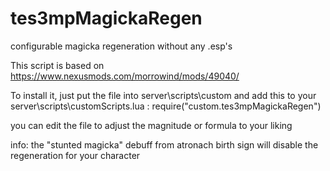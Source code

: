 # tes3mpMagickaRegen
configurable magicka regeneration without any .esp's

This script is based on https://www.nexusmods.com/morrowind/mods/49040/

To install it, just put the file into server\scripts\custom
and add this to your server\scripts\customScripts.lua : 
  require("custom.tes3mpMagickaRegen")
  
you can edit the file to adjust the magnitude or formula to your liking

info: the "stunted magicka" debuff from atronach birth sign will disable the regeneration for your character
